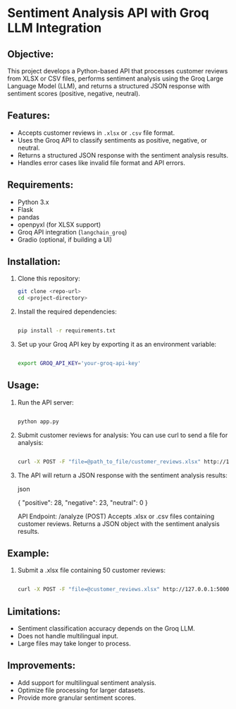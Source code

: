 # Sentiment Analysis API with Groq LLM Integration

## Objective:
This project develops a Python-based API that processes customer reviews from XLSX or CSV files, performs sentiment analysis using the Groq Large Language Model (LLM), and returns a structured JSON response with sentiment scores (positive, negative, neutral).

## Features:
- Accepts customer reviews in `.xlsx` or `.csv` file format.
- Uses the Groq API to classify sentiments as positive, negative, or neutral.
- Returns a structured JSON response with the sentiment analysis results.
- Handles error cases like invalid file format and API errors.

## Requirements:
- Python 3.x
- Flask
- pandas
- openpyxl (for XLSX support)
- Groq API integration (`langchain_groq`)
- Gradio (optional, if building a UI)

## Installation:
1. Clone this repository:
   ```bash
   git clone <repo-url>
   cd <project-directory>
   
2. Install the required dependencies:

    ```bash

    pip install -r requirements.txt

3. Set up your Groq API key by exporting it as an environment variable:

    ```bash

    export GROQ_API_KEY='your-groq-api-key'

## Usage:

1. Run the API server:

    ```bash

    python app.py


2. Submit customer reviews for analysis: You can use curl to send a file for analysis:

    ```bash

    curl -X POST -F "file=@path_to_file/customer_reviews.xlsx" http://127.0.0.1:5000/analyze

3. The API will return a JSON response with the sentiment analysis results:

    json

    {
        "positive": 28,
        "negative": 23,
        "neutral": 0
    }

    API Endpoint:
    /analyze (POST)
    Accepts .xlsx or .csv files containing customer reviews.
    Returns a JSON object with the sentiment analysis results.

## Example:
1. Submit a .xlsx file containing 50 customer reviews:

    ```bash

    curl -X POST -F "file=@customer_reviews.xlsx" http://127.0.0.1:5000/analyze

## Limitations:
- Sentiment classification accuracy depends on the Groq LLM.
- Does not handle multilingual input.
- Large files may take longer to process.

## Improvements:
- Add support for multilingual sentiment analysis.
- Optimize file processing for larger datasets.
- Provide more granular sentiment scores.